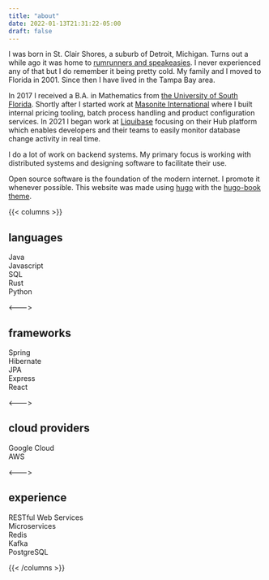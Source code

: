 ```yaml
---
title: "about"
date: 2022-01-13T21:31:22-05:00
draft: false
---
```


I was born in St. Clair Shores, a suburb of Detroit, Michigan. Turns out a while ago it was home to [rumrunners and speakeasies](https://www.candgnews.com/news/when-metro-detroit-went-dry-117049). I never experienced any of that but I do remember it being pretty cold. My family and I moved to Florida in 2001. Since then I have lived in the Tampa Bay area.

In 2017 I received a B.A. in Mathematics from [the University of South Florida](https://www.usf.edu/). Shortly after I started work at [Masonite International](https://residential.masonite.com/where-to-buy/) where I built internal pricing tooling, batch process handling and product configuration services. In 2021 I began work at [Liquibase](https://hub.liquibase.com/) focusing on their Hub platform which enables developers and their teams to easily monitor database change activity in real time. 

I do a lot of work on backend systems. My primary focus is working with distributed systems and designing software to facilitate their use.

Open source software is the foundation of the modern internet. I promote it whenever possible. This website was made using [hugo](https://gohugo.io/) with the [hugo-book theme](https://github.com/alex-shpak/hugo-book).

{{< columns >}}

## languages

Java\
Javascript\
SQL\
Rust\
Python

<--->

## frameworks

Spring\
Hibernate\
JPA\
Express\
React

<--->

## cloud providers

Google Cloud\
AWS

<--->

## experience

RESTful Web Services\
Microservices\
Redis\
Kafka\
PostgreSQL

{{< /columns >}}